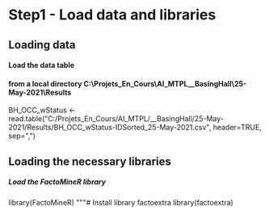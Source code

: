# Step1 - Load data and libraries

## Loading data

#### Load the data table
####  from a local directory C:\Projets_En_Cours\AI_MTPL\__BasingHall\25-May-2021\Results
BH_OCC_wStatus <- read.table("C:/Projets_En_Cours/AI_MTPL/__BasingHall/25-May-2021/Results/BH_OCC_wStatus-IDSorted_25-May-2021.csv", header=TRUE, sep=",")

## Loading the necessary libraries

##### Load the FactoMineR library
library(FactoMineR)
"""# Install library factoextra 
library(factoextra)
